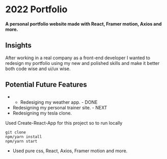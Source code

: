 # 2022 Portfolio

#### A personal portfolio website made with React, Framer motion, Axios and more.

## Insights

After working in a real company as a front-end developer I wanted to redesign my
portfolio using my new and polished skills and make it better both code wise and ui/ux wise.

## Potential Future Features

- - Redesiging my weather app. - DONE
- Redesigning my personal trainer site. - NEXT
- Redesigning my tesla clone.

Used Create-React-App for this project so to run locally

```
git clone
npm/yarn install
npm/yarn start
```

- Used pure css, React, Axios, Framer motion and more.
